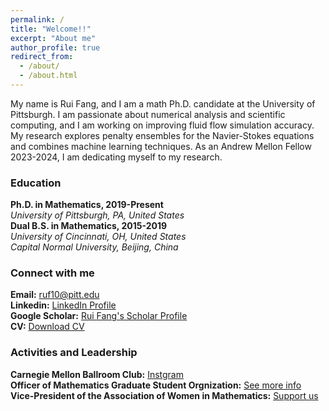 ```yaml
---
permalink: /
title: "Welcome!!"
excerpt: "About me"
author_profile: true
redirect_from: 
  - /about/
  - /about.html
---
```

My name is Rui Fang, and I am a math Ph.D. candidate at the University of Pittsburgh.  I am passionate about numerical analysis and scientific computing, and I am working on improving fluid flow simulation accuracy. My research explores penalty ensembles for the Navier-Stokes equations and combines machine learning techniques. As an Andrew Mellon Fellow 2023-2024, I am dedicating myself to my research.

### Education
**Ph.D. in Mathematics, 2019-Present** <br />
 *University of Pittsburgh, PA, United States* <br />
**Dual B.S. in Mathematics, 2015-2019** <br />
*University of Cincinnati, OH, United States* <br />
*Capital Normal University, Beijing, China*


### Connect with me
**Email:** [ruf10@pitt.edu](mailto:ruf10@pitt.edu) <br />
**Linkedin:** [LinkedIn Profile](www.linkedin.com/in/ruf10) <br />
**Google Scholar:** [Rui Fang's Scholar Profile](https://scholar.google.com/citations?user=W9GY0i0AAAAJ&hl=en) <br />
**CV:**  [Download CV](https://ruf10.github.io/CV_RuiFang.pdf)

### Activities and Leadership
**Carnegie Mellon Ballroom Club:** [Instgram](https://www.instagram.com/cmuballroom?igsh=NDlyZmZubTY0eXhy) <br />
**Officer of Mathematics Graduate Student Orgnization:** [See more info](https://www.mathematics.pitt.edu/graduate/organizations/mathematics-graduate-student-organization-gso) <br />
**Vice-President of the Association of Women in Mathematics:** [Support us](https://www.mathematics.pitt.edu/AWM)


